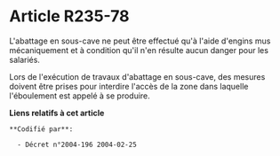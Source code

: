 # Article R235-78

L'abattage en sous-cave ne peut être effectué qu'à l'aide d'engins mus mécaniquement et à condition qu'il n'en résulte aucun
danger pour les salariés.

Lors de l'exécution de travaux d'abattage en sous-cave, des mesures doivent être prises pour interdire l'accès de la zone
dans laquelle l'éboulement est appelé à se produire.

**Liens relatifs à cet article**

	**Codifié par**:

	  - Décret n°2004-196 2004-02-25
